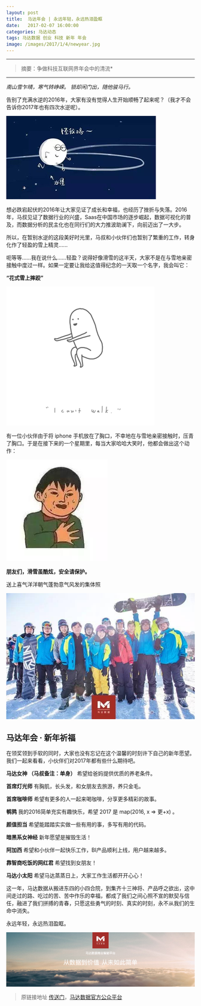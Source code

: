 ```yaml
---
layout: post
title:  马达年会 | 永远年轻，永远热泪盈眶
date:   2017-02-07 16:00:00
categories: 马达动态
tags: 马达数据 创业 科技 新年 年会 
image: /images/2017/1/4/newyear.jpg
---
```


---------
>摘要：争做科技互联网界年会中的清流*

--------


*南山雪乍晴，寒气转峥嵘。*<!-- { style="font-size: 15px;color:brown;line-height:15px;"} -->
*锁却闲门出，随他骏马行。*<!-- { style="font-size: 15px;color:brown;line-height:15px;"} -->


告别了充满水逆的2016年，大家有没有觉得人生开始顺畅了起来呢？（我才不会告诉你2017年也有四次水逆呢）。

![alt text](/images/2017/2/6/1.jpeg)

想必跌宕起伏的2016年让大家见证了成长和幸福，也经历了挫折与失落。2016年，马叔见证了数据行业的兴盛，Saas在中国市场的逐步崛起，数据可视化的普及，而数据分析的民主化也在同行们的大力推波助澜下，向前迈出了一大步。

所以，在暂别水逆的这段美好时光里，马叔和小伙伴们也暂别了繁重的工作，转身化作了轻盈的雪上精灵……

呃等等……我在说什么……轻盈？说得好像滑雪的这半天，大家不是在与雪地亲密接触中度过一样。如果一定要让我给这值得纪念的一天取一个名字，我会叫它：

**“花式雪上摔跤”**


![alt text](/images/2017/2/6/2.gif)


有一位小伙伴由于将 iphone 手机放在了胸口，不幸地在与雪地亲密接触时，压青了胸口。于是在接下来的一个星期里，每当大家哈哈大笑时，他都会做出这个动作：

![alt text](/images/2017/2/6/3.jpeg)


**朋友们，滑雪虽酷炫，安全请保护。**


送上喜气洋洋朝气蓬勃意气风发的集体照

![alt text](/images/2017/2/6/4.jpeg)


## 马达年会 · 新年祈福<!-- { style="font-size: 25px;color:brown;line-height:30px;"} -->

在领奖领到手软的同时，大家也没有忘记在这个温馨的时刻许下自己的新年愿望。我们一起来看看，小伙伴们对2017年都有些什么期待吧。


**马达女神 （马叔备注：单身）**
希望给爸妈提供优质的养老条件。

**首席灯光师**
有胸肌，长头发，和女朋友去旅游，养只金毛。

**首席咖啡师**
希望有更多的人一起来喝咖啡，分享更多精彩的故事。

**鹌鹑**
我的2016简单充实有趣快乐，希望 2017 是 map(2016, x => 更+x) 。

**颜值担当**
希望能踏踏实实做一些有用的事，多写有用的代码。

**暗黑系女神经**
新年愿望是摧毁生活！

**阿加西**
希望和小伙伴一起快乐工作，BI产品顺利上线，用户越来越多。

**靠智商吃饭的网红君**
希望找到女朋友！

**马达小太阳**
希望马达蒸蒸日上，大家工作生活都开开心心！


这一年，马达数据从搬进东四的小四合院，到集齐十三神将、产品呼之欲出，这中间走过的路、吃过的苦、苦中作乐的幸福，都成了我们之间心照不宣的默契与信任，融进了我们拼搏的青春，只愿这些勇气的时刻、真实的时刻，永不从我们的生命中消失。

永远年轻，永远热泪盈眶。


![alt text](/images/2017/2/6/5.jpg)


> 原链接地址 [传送门](http://chuansong.me/n/1501593852948)，[马达数据官方公众平台](http://mp.weixin.qq.com/s/c7dW1CG72b8VUfORVXN_LA)
